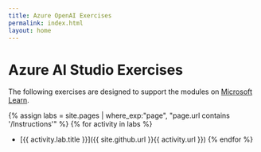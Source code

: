 ```yaml
---
title: Azure OpenAI Exercises
permalink: index.html
layout: home
---
```


# Azure AI Studio Exercises

The following exercises are designed to support the modules on [Microsoft Learn](https://learn.microsoft.com/training).

{% assign labs = site.pages | where_exp:"page", "page.url contains '/Instructions'" %}
{% for activity in labs  %}
- [{{ activity.lab.title }}]({{ site.github.url }}{{ activity.url }})
{% endfor %}